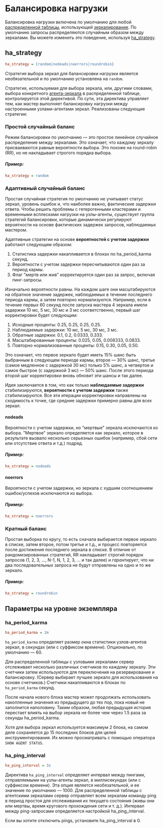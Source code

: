 # Балансировка нагрузки

Балансировка нагрузки включена по умолчанию для любой [распределенной таблицы](../../Creating_a_table/Creating_a_distributed_table/Creating_a_distributed_table.md), использующей [зеркалирование](../../Creating_a_cluster/Remote_nodes/Mirroring.md). По умолчанию запросы распределяются случайным образом между зеркалами. Вы можете изменить это поведение, используя [ha_strategy](../../Creating_a_cluster/Remote_nodes/Load_balancing.md).

## ha_strategy

```ini
ha_strategy = {random|nodeads|noerrors|roundrobin}
```

Стратегия выбора зеркал для балансировки нагрузки является необязательной и по умолчанию установлена на `random`.

Стратегия, используемая для выбора зеркала, или, другими словами, выбора конкретного [агента-зеркала](../../Creating_a_cluster/Remote_nodes/Mirroring.md#Agent-mirrors) в распределенной таблице, контролируется этой директивой. По сути, эта директива управляет тем, как мастер выполняет балансировку нагрузки между настроенными узлами-агентами зеркал. Реализованы следующие стратегии:

### Простой случайный баланс

<!-- example conf balancing 1 -->
Режим балансировки по умолчанию — это простое линейное случайное распределение между зеркалами. Это означает, что каждому зеркалу присваиваются равные вероятности выбора. Это похоже на round-robin (RR), но не накладывает строгого порядка выбора.

<!-- intro -->
##### Пример:

<!-- request Example -->
```ini
ha_strategy = random
```
<!-- end -->

### Адаптивный случайный баланс

Простая случайная стратегия по умолчанию не учитывает статус зеркал, уровень ошибок и, что наиболее важно, фактические задержки ответа. Чтобы решить проблемы с гетерогенными кластерами и временными всплесками нагрузки на узлы-агенты, существует группа стратегий балансировки, которые динамически регулируют вероятности на основе фактических задержек запросов, наблюдаемых мастером.

Адаптивные стратегии на основе **вероятностей с учетом задержки** работают следующим образом:

1. Статистика задержки накапливается в блоках по ha_period_karma секунд.
2. Вероятности с учетом задержки пересчитываются один раз за период кармы.
3. Флаг "мертв или жив" корректируется один раз за запрос, включая пинг-запросы.

Изначально вероятности равны. На каждом шаге они масштабируются на обратное значение задержек, наблюдаемых в течение последнего периода кармы, а затем повторно нормализуются. Например, если в течение первых 60 секунд после запуска мастера 4 зеркала имели задержки 10 мс, 5 мс, 30 мс и 3 мс соответственно, первый шаг корректировки будет следующим:

1. Исходные проценты: 0.25, 0.25, 0.25, 0.25.
2. Наблюдаемые задержки: 10 мс, 5 мс, 30 мс, 3 мс.
3. Обратные задержки: 0.1, 0.2, 0.0333, 0.333.
4. Масштабированные проценты: 0.025, 0.05, 0.008333, 0.0833.
5. Повторно нормализованные проценты: 0.15, 0.30, 0.05, 0.50.

Это означает, что первое зеркало будет иметь 15% шанс быть выбранным в следующем периоде кармы, второе — 30% шанс, третье (самое медленное с задержкой 30 мс) только 5% шанс, а четвертое и самое быстрое (с задержкой 3 мс) — 50% шанс. После этого периода второй шаг корректировки вновь обновит эти шансы и так далее.

Идея заключается в том, что как только **наблюдаемые задержки** стабилизируются, **вероятности с учетом задержки** также стабилизируются. Все эти итерации корректировки направлены на сходимость к точке, где средние задержки примерно равны для всех зеркал.

<!-- example conf balancing 2 -->
#### nodeads
Вероятности с учетом задержки, но "мертвые" зеркала исключаются из выбора. "Мертвое" зеркало определяется как зеркало, которое в результате вызвало несколько серьезных ошибок (например, сбой сети или отсутствие ответа и т.д.) подряд.

<!-- intro -->
##### Пример:

<!-- request Example -->
```ini
ha_strategy = nodeads
```
<!-- end -->

<!-- example conf balancing 3 -->
#### noerrors

Вероятности с учетом задержки, но зеркала с худшим соотношением ошибок/успехов исключаются из выбора.

<!-- intro -->
##### Пример:

<!-- request Example -->

```ini
ha_strategy = noerrors
```
<!-- end -->

### Кратный баланс

<!-- example conf balancing 4 -->
Простая выборка по кругу, то есть сначала выбирается первое зеркало в списке, затем второе, потом третье и т.д., и процесс повторяется после достижения последнего зеркала в списке. В отличие от рандомизированных стратегий, RR накладывает строгий порядок запросов (1, 2, 3, ..., N-1, N, 1, 2, 3, ... и так далее) и *гарантирует*, что ни два последовательных запроса не будут отправлены на одно и то же зеркало.

<!-- intro -->
##### Пример:

<!-- request Example -->
```ini
ha_strategy = roundrobin
```
<!-- end -->

## Параметры на уровне экземпляра

### ha_period_karma

```ini
ha_period_karma = 2m
```

`ha_period_karma` определяет размер окна статистики узлов-агентов зеркал, в секундах (или с суффиксом времени). Опционально, по умолчанию — 60.

Для распределенной таблицы с узловыми зеркалами сервер отслеживает несколько различных счетчиков по каждому зеркалу. Эти счетчики затем используются для переключения на резервирование и балансировку. (Сервер выбирает лучшее зеркало для использования на основе счетчиков.) Счетчики накапливаются в блоках по `ha_period_karma` секунд.

После начала нового блока мастер может продолжать использовать накопленные значения из предыдущего до тех пор, пока новый не заполнится наполовину. Таким образом, любая предыдущая история перестает влиять на выбор зеркала не более чем через 1.5 раза за секунды ha_period_karma.

Хотя для выбора зеркал используется максимум 2 блока, на самом деле сохраняется до 15 последних блоков для целей инструментирования. Их можно просматривать с помощью оператора `SHOW AGENT STATUS`.

### ha_ping_interval

```ini
ha_ping_interval = 3s
```

Директива `ha_ping_interval` определяет интервал между пингами, отправляемыми на узлы-агенты зеркал, в миллисекундах (или с суффиксом времени). Эта опция является необязательной, и ее значение по умолчанию — 1000.
Для распределенной таблицы с агентскими зеркалами сервер отправляет всем зеркалам команду ping в период простоя для отслеживания их текущего состояния (живы они или мертвы, время кругового прохождения сети и т. д.). Интервал между ping-запросами определяется настройкой ha_ping_interval.

Если вы хотите отключить pings, установите ha_ping_interval в 0.

<!-- proofread -->

